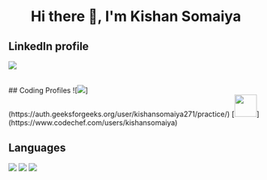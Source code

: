 <h1 align="center">Hi there 👋, I'm Kishan Somaiya</h1>

## LinkedIn profile
[<img src="https://img.icons8.com/fluent/48/000000/linkedin.png" />](https://www.linkedin.com/in/kishan-somaiya-9825a3192/)

<br />
## Coding Profiles
![<img margin="0 10px" src="https://img.icons8.com/color/48/000000/GeeksforGeeks.png"/>](https://auth.geeksforgeeks.org/user/kishansomaiya271/practice/)
[<img margin="0 10px" width="44px" height="44px" src="https://i.pinimg.com/originals/c5/d9/fc/c5d9fc1e18bcf039f464c2ab6cfb3eb6.jpg" />](https://www.codechef.com/users/kishansomaiya)

## Languages
<img  margin="0 15px" src="https://img.icons8.com/color/48/000000/c-plus-plus-logo.png" />
<img  margin="0 15px" src="https://img.icons8.com/color/48/000000/javascript.png" />
<img  margin="0 15px" src="https://img.icons8.com/color/48/000000/python.png"/>

